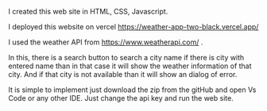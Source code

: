 I created this web site in HTML, CSS, Javascript.

I deployed this website on vercel https://weather-app-two-black.vercel.app/

I used the weather API from  https://www.weatherapi.com/ .

In this, there is a search button to search a city name if there is city with entered name than in that case it will show the weather information of that city. And if that city is not available than it will show an dialog of error.

It is simple to implement just download the zip from the gitHub and open Vs Code or any other IDE. 
Just change the api key and run the web site.
